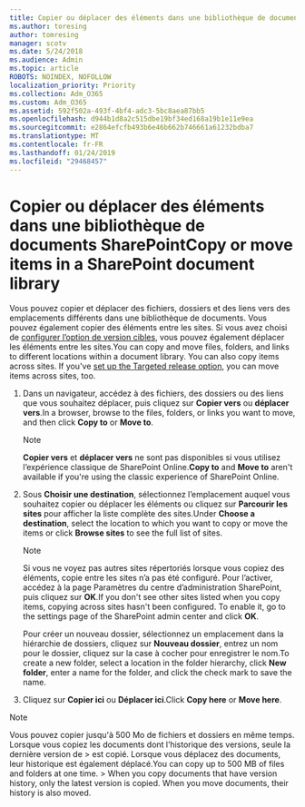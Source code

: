 ```yaml
---
title: Copier ou déplacer des éléments dans une bibliothèque de documents SharePoint
ms.author: toresing
author: tomresing
manager: scotv
ms.date: 5/24/2018
ms.audience: Admin
ms.topic: article
ROBOTS: NOINDEX, NOFOLLOW
localization_priority: Priority
ms.collection: Adm_O365
ms.custom: Adm_O365
ms.assetid: 592f502a-493f-4bf4-adc3-5bc8aea87bb5
ms.openlocfilehash: d944b1d8a2c515dbe19bf34ed168a19b1e11e9ea
ms.sourcegitcommit: e2864efcfb493b6e46b662b746661a61232bdba7
ms.translationtype: MT
ms.contentlocale: fr-FR
ms.lasthandoff: 01/24/2019
ms.locfileid: "29468457"
---
```

# <a name="copy-or-move-items-in-a-sharepoint-document-library"></a><span data-ttu-id="26330-102">Copier ou déplacer des éléments dans une bibliothèque de documents SharePoint</span><span class="sxs-lookup"><span data-stu-id="26330-102">Copy or move items in a SharePoint document library</span></span>

<span data-ttu-id="26330-p101">Vous pouvez copier et déplacer des fichiers, dossiers et des liens vers des emplacements différents dans une bibliothèque de documents. Vous pouvez également copier des éléments entre les sites. Si vous avez choisi de [configurer l’option de version cibles](https://go.microsoft.com/fwlink/?linkid=622980), vous pouvez également déplacer les éléments entre les sites.</span><span class="sxs-lookup"><span data-stu-id="26330-p101">You can copy and move files, folders, and links to different locations within a document library. You can also copy items across sites. If you've [set up the Targeted release option](https://go.microsoft.com/fwlink/?linkid=622980), you can move items across sites, too.</span></span>
  
1. <span data-ttu-id="26330-106">Dans un navigateur, accédez à des fichiers, des dossiers ou des liens que vous souhaitez déplacer, puis cliquez sur **Copier vers** ou **déplacer vers**.</span><span class="sxs-lookup"><span data-stu-id="26330-106">In a browser, browse to the files, folders, or links you want to move, and then click **Copy to** or **Move to**.</span></span>
    
    > [!NOTE]
    > <span data-ttu-id="26330-107">**Copier vers** et **déplacer vers** ne sont pas disponibles si vous utilisez l’expérience classique de SharePoint Online.</span><span class="sxs-lookup"><span data-stu-id="26330-107">**Copy to** and **Move to** aren't available if you're using the classic experience of SharePoint Online.</span></span> 
  
2. <span data-ttu-id="26330-108">Sous **Choisir une destination**, sélectionnez l’emplacement auquel vous souhaitez copier ou déplacer les éléments ou cliquez sur **Parcourir les sites** pour afficher la liste complète des sites.</span><span class="sxs-lookup"><span data-stu-id="26330-108">Under **Choose a destination**, select the location to which you want to copy or move the items or click **Browse sites** to see the full list of sites.</span></span> 
    
    > [!NOTE]
    > <span data-ttu-id="26330-p102">Si vous ne voyez pas autres sites répertoriés lorsque vous copiez des éléments, copie entre les sites n’a pas été configuré. Pour l’activer, accédez à la page Paramètres du centre d’administration SharePoint, puis cliquez sur **OK**.</span><span class="sxs-lookup"><span data-stu-id="26330-p102">If you don't see other sites listed when you copy items, copying across sites hasn't been configured. To enable it, go to the settings page of the SharePoint admin center and click **OK**.</span></span> 
  
    <span data-ttu-id="26330-111">Pour créer un nouveau dossier, sélectionnez un emplacement dans la hiérarchie de dossiers, cliquez sur **Nouveau dossier**, entrez un nom pour le dossier, cliquez sur la case à cocher pour enregistrer le nom.</span><span class="sxs-lookup"><span data-stu-id="26330-111">To create a new folder, select a location in the folder hierarchy, click **New folder**, enter a name for the folder, and click the check mark to save the name.</span></span>
    
3. <span data-ttu-id="26330-112">Cliquez sur **Copier ici** ou **Déplacer ici**.</span><span class="sxs-lookup"><span data-stu-id="26330-112">Click **Copy here** or **Move here**.</span></span>
    
> [!NOTE]
>  <span data-ttu-id="26330-p103">Vous pouvez copier jusqu'à 500 Mo de fichiers et dossiers en même temps. Lorsque vous copiez les documents dont l’historique des versions, seule la dernière version de > est copié. Lorsque vous déplacez des documents, leur historique est également déplacé.</span><span class="sxs-lookup"><span data-stu-id="26330-p103">You can copy up to 500 MB of files and folders at one time. >  When you copy documents that have version history, only the latest version is copied. When you move documents, their history is also moved.</span></span> 
  

